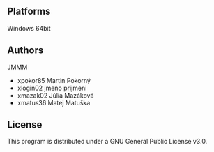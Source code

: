 Platforms
---------

Windows 64bit

Authors
------

JMMM
- xpokor85 Martin Pokorný
- xlogin02 jmeno prijmeni 
- xmazak02 Júlia Mazáková 
- xmatus36 Matej Matuška 

License
-------

This program is distributed under a GNU General Public License v3.0.
